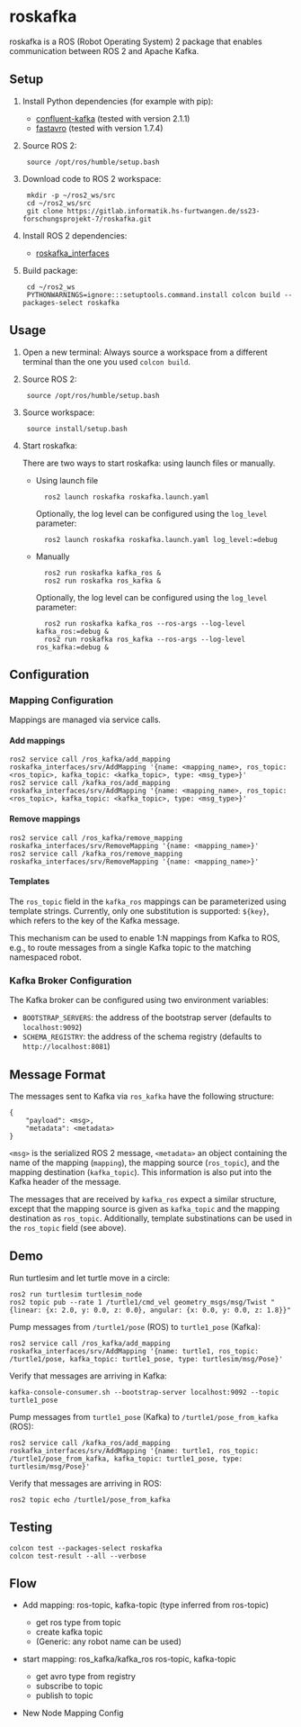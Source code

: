 # roskafka

roskafka is a ROS (Robot Operating System) 2 package that enables communication between ROS 2 and Apache Kafka.

## Setup

1. Install Python dependencies (for example with pip):

    - [confluent-kafka](https://pypi.org/project/confluent-kafka/) (tested with version 2.1.1)
    - [fastavro](https://pypi.org/project/fastavro/) (tested with version 1.7.4)

2. Source ROS 2:

        source /opt/ros/humble/setup.bash

3. Download code to ROS 2 workspace:

        mkdir -p ~/ros2_ws/src
        cd ~/ros2_ws/src
        git clone https://gitlab.informatik.hs-furtwangen.de/ss23-forschungsprojekt-7/roskafka.git

4. Install ROS 2 dependencies:

    - [roskafka_interfaces](https://gitlab.informatik.hs-furtwangen.de/ss23-forschungsprojekt-7/roskafka_interfaces)

5. Build package:

        cd ~/ros2_ws
        PYTHONWARNINGS=ignore:::setuptools.command.install colcon build --packages-select roskafka


## Usage

1. Open a new terminal: Always source a workspace from a different terminal than the one you used `colcon build`.

2. Source ROS 2:

        source /opt/ros/humble/setup.bash

3. Source workspace:

        source install/setup.bash

4. Start roskafka:

    There are two ways to start roskafka: using launch files or manually.

    - Using launch file

            ros2 launch roskafka roskafka.launch.yaml

        Optionally, the log level can be configured using the `log_level` parameter:

            ros2 launch roskafka roskafka.launch.yaml log_level:=debug

    - Manually

            ros2 run roskafka kafka_ros &
            ros2 run roskafka ros_kafka &

        Optionally, the log level can be configured using the `log_level` parameter:

            ros2 run roskafka kafka_ros --ros-args --log-level kafka_ros:=debug &
            ros2 run roskafka ros_kafka --ros-args --log-level ros_kafka:=debug &


## Configuration

### Mapping Configuration

Mappings are managed via service calls.

#### Add mappings

    ros2 service call /ros_kafka/add_mapping roskafka_interfaces/srv/AddMapping '{name: <mapping_name>, ros_topic: <ros_topic>, kafka_topic: <kafka_topic>, type: <msg_type>}'
    ros2 service call /kafka_ros/add_mapping roskafka_interfaces/srv/AddMapping '{name: <mapping_name>, ros_topic: <ros_topic>, kafka_topic: <kafka_topic>, type: <msg_type>}'

#### Remove mappings

    ros2 service call /ros_kafka/remove_mapping roskafka_interfaces/srv/RemoveMapping '{name: <mapping_name>}'
    ros2 service call /kafka_ros/remove_mapping roskafka_interfaces/srv/RemoveMapping '{name: <mapping_name>}'

#### Templates

The `ros_topic` field in the `kafka_ros` mappings can be parameterized using
template strings. Currently, only one substitution is supported: `${key}`,
which refers to the key of the Kafka message.

This mechanism can be used to enable 1:N mappings from Kafka to ROS, e.g., to
route messages from a single Kafka topic to the matching namespaced robot.

### Kafka Broker Configuration

The Kafka broker can be configured using two environment variables:
- `BOOTSTRAP_SERVERS`: the address of the bootstrap server (defaults to
  `localhost:9092`)
- `SCHEMA_REGISTRY`: the address of the schema registry (defaults to
  `http://localhost:8081`)


## Message Format

The messages sent to Kafka via `ros_kafka` have the following structure:

    {
        "payload": <msg>,
        "metadata": <metadata>
    }

`<msg>` is the serialized ROS 2 message, `<metadata>` an object containing the
name of the mapping (`mapping`), the mapping source (`ros_topic`), and the
mapping destination (`kafka_topic`). This information is also put into the
Kafka header of the message.

The messages that are received by `kafka_ros` expect a similar structure,
except that the mapping source is given as `kafka_topic` and the mapping
destination as `ros_topic`. Additionally, template substinations can be used in
the `ros_topic` field (see above).


## Demo

Run turtlesim and let turtle move in a circle:

    ros2 run turtlesim turtlesim_node
    ros2 topic pub --rate 1 /turtle1/cmd_vel geometry_msgs/msg/Twist "{linear: {x: 2.0, y: 0.0, z: 0.0}, angular: {x: 0.0, y: 0.0, z: 1.8}}"

Pump messages from `/turtle1/pose` (ROS) to `turtle1_pose` (Kafka):

    ros2 service call /ros_kafka/add_mapping roskafka_interfaces/srv/AddMapping '{name: turtle1, ros_topic: /turtle1/pose, kafka_topic: turtle1_pose, type: turtlesim/msg/Pose}'

Verify that messages are arriving in Kafka:

    kafka-console-consumer.sh --bootstrap-server localhost:9092 --topic turtle1_pose

Pump messages from `turtle1_pose` (Kafka) to `/turtle1/pose_from_kafka` (ROS):

    ros2 service call /kafka_ros/add_mapping roskafka_interfaces/srv/AddMapping '{name: turtle1, ros_topic: /turtle1/pose_from_kafka, kafka_topic: turtle1_pose, type: turtlesim/msg/Pose}'

Verify that messages are arriving in ROS:

    ros2 topic echo /turtle1/pose_from_kafka


## Testing

    colcon test --packages-select roskafka
    colcon test-result --all --verbose


## Flow

- Add mapping: ros-topic, kafka-topic (type inferred from ros-topic)
  - get ros type from topic
  - create kafka topic
  - (Generic: any robot name can be used)
- start mapping: ros_kafka/kafka_ros ros-topic, kafka-topic
  - get avro type from registry
  - subscribe to topic
  - publish to topic

- New Node Mapping Config
